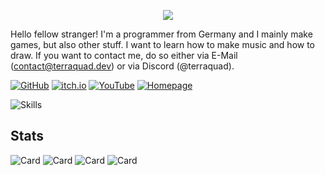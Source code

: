 <p align="center">
  <img src="https://capsule-render.vercel.app/api?type=venom&height=150&color=gradient&text=terraquad&section=header&reversal=false&textBg=false&stroke=000000&strokeWidth=1&desc=Welcome%20to%20my%20profile!&descAlignY=68&fontAlignY=45&descAlign=63&fontAlign=45" />
</p>

Hello fellow stranger! I'm a programmer from Germany and I mainly make games, but also other stuff. I want to learn how to make music and how to draw.
If you want to contact me, do so either via E-Mail (contact@terraquad.dev) or via Discord (@terraquad).

[![GitHub](https://img.shields.io/badge/GitHub-202020?style=for-the-badge&logo=github&logoColor=white)](https://github.com/terraquad)
[![itch.io](https://img.shields.io/badge/Itch.io-FA5C5C?style=for-the-badge&logo=itchdotio&logoColor=white)](https://terraquad.itch.io)
[![YouTube](https://img.shields.io/badge/YouTube-FF0000?style=for-the-badge&logo=youtube&logoColor=white)](https://youtube.com/@terraquad)
[![Homepage](https://img.shields.io/badge/website-000000?style=for-the-badge&logo=About.me&logoColor=white)](https://terraquad.dev)

![Skills](https://skillicons.dev/icons?i=c,cpp,zig,dart,flutter,godot,kotlin,vscode,git,linux)

## Stats

![Card](http://github-profile-summary-cards.vercel.app/api/cards/profile-details?username=terraquad&theme=github_dark)
![Card](http://github-profile-summary-cards.vercel.app/api/cards/repos-per-language?username=terraquad&theme=github_dark)
![Card](http://github-profile-summary-cards.vercel.app/api/cards/most-commit-language?username=terraquad&theme=github_dark)
![Card](http://github-profile-summary-cards.vercel.app/api/cards/stats?username=terraquad&theme=github_dark)
